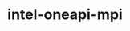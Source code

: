 ---
title: "intel-oneapi-mpi"
layout: cache
categories: [package, develop]
meta: {"versions": ["2021.14.1"], "compilers": ["gcc@=12.4.0", "oneapi@=2024.1.0", "oneapi@=2024.2.1"], "oss": ["amzn2", "ubuntu22.04"], "platforms": ["linux"], "targets": ["x86_64_v3", "x86_64_v4"], "stacks": ["aws-pcluster-x86_64_v4", "e4s-oneapi", "root"], "num_specs": 12, "num_specs_by_stack": {"aws-pcluster-x86_64_v4": 10, "root": 12, "e4s-oneapi": 2}}
spec_details: [{"hash": "kdseh2xtzmzmvt3iwngszyetdg7w7scy", "compiler": "gcc@=12.4.0", "versions": ["2021.14.1"], "os": "amzn2", "platform": "linux", "target": "x86_64_v3", "variants": ["build_system=generic", "~classic-names", "+envmods", "+external-libfabric", "+generic-names", "~ilp64"], "stacks": ["aws-pcluster-x86_64_v4", "root"], "size": "-", "tarball": "https://binaries.spack.io/develop/build_cache/linux-amzn2-x86_64_v3/gcc-12.4.0/intel-oneapi-mpi-2021.14.1/linux-amzn2-x86_64_v3-gcc-12.4.0-intel-oneapi-mpi-2021.14.1-kdseh2xtzmzmvt3iwngszyetdg7w7scy.spack"}, {"hash": "7u7tzas6zgmh3ymj5zmnjeuzjq6ne6n3", "compiler": "gcc@=12.4.0", "versions": ["2021.14.1"], "os": "amzn2", "platform": "linux", "target": "x86_64_v3", "variants": ["build_system=generic", "~classic-names", "+envmods", "+external-libfabric", "+generic-names", "~ilp64"], "stacks": ["aws-pcluster-x86_64_v4", "root"], "size": "-", "tarball": "https://binaries.spack.io/develop/build_cache/linux-amzn2-x86_64_v3/gcc-12.4.0/intel-oneapi-mpi-2021.14.1/linux-amzn2-x86_64_v3-gcc-12.4.0-intel-oneapi-mpi-2021.14.1-7u7tzas6zgmh3ymj5zmnjeuzjq6ne6n3.spack"}, {"hash": "jq4ddefol74ltgj4eohacncgzm2lxg44", "compiler": "oneapi@=2024.1.0", "versions": ["2021.14.1"], "os": "amzn2", "platform": "linux", "target": "x86_64_v3", "variants": ["build_system=generic", "~classic-names", "+envmods", "+external-libfabric", "+generic-names", "~ilp64"], "stacks": ["aws-pcluster-x86_64_v4", "root"], "size": "-", "tarball": "https://binaries.spack.io/develop/build_cache/linux-amzn2-x86_64_v3/oneapi-2024.1.0/intel-oneapi-mpi-2021.14.1/linux-amzn2-x86_64_v3-oneapi-2024.1.0-intel-oneapi-mpi-2021.14.1-jq4ddefol74ltgj4eohacncgzm2lxg44.spack"}, {"hash": "cwiotn7hmlib2hc5r4aesk7nuzem2pdh", "compiler": "oneapi@=2024.1.0", "versions": ["2021.14.1"], "os": "amzn2", "platform": "linux", "target": "x86_64_v3", "variants": ["build_system=generic", "~classic-names", "+envmods", "+external-libfabric", "+generic-names", "~ilp64"], "stacks": ["aws-pcluster-x86_64_v4", "root"], "size": "-", "tarball": "https://binaries.spack.io/develop/build_cache/linux-amzn2-x86_64_v3/oneapi-2024.1.0/intel-oneapi-mpi-2021.14.1/linux-amzn2-x86_64_v3-oneapi-2024.1.0-intel-oneapi-mpi-2021.14.1-cwiotn7hmlib2hc5r4aesk7nuzem2pdh.spack"}, {"hash": "w6dkidr5rmhxtto7miqopmdp3ncnerm7", "compiler": "oneapi@=2024.1.0", "versions": ["2021.14.1"], "os": "amzn2", "platform": "linux", "target": "x86_64_v3", "variants": ["build_system=generic", "~classic-names", "+envmods", "+external-libfabric", "+generic-names", "~ilp64"], "stacks": ["aws-pcluster-x86_64_v4", "root"], "size": "-", "tarball": "https://binaries.spack.io/develop/build_cache/linux-amzn2-x86_64_v3/oneapi-2024.1.0/intel-oneapi-mpi-2021.14.1/linux-amzn2-x86_64_v3-oneapi-2024.1.0-intel-oneapi-mpi-2021.14.1-w6dkidr5rmhxtto7miqopmdp3ncnerm7.spack"}, {"hash": "kfg6o332mogfjpkmic7bvd244uopn2au", "compiler": "gcc@=12.4.0", "versions": ["2021.14.1"], "os": "amzn2", "platform": "linux", "target": "x86_64_v4", "variants": ["build_system=generic", "~classic-names", "+envmods", "+external-libfabric", "+generic-names", "~ilp64"], "stacks": ["aws-pcluster-x86_64_v4", "root"], "size": "-", "tarball": "https://binaries.spack.io/develop/build_cache/linux-amzn2-x86_64_v4/gcc-12.4.0/intel-oneapi-mpi-2021.14.1/linux-amzn2-x86_64_v4-gcc-12.4.0-intel-oneapi-mpi-2021.14.1-kfg6o332mogfjpkmic7bvd244uopn2au.spack"}, {"hash": "fgyhv74tdmmr6rcltgd4o4mgwelepeja", "compiler": "gcc@=12.4.0", "versions": ["2021.14.1"], "os": "amzn2", "platform": "linux", "target": "x86_64_v4", "variants": ["build_system=generic", "~classic-names", "+envmods", "+external-libfabric", "+generic-names", "~ilp64"], "stacks": ["aws-pcluster-x86_64_v4", "root"], "size": "-", "tarball": "https://binaries.spack.io/develop/build_cache/linux-amzn2-x86_64_v4/gcc-12.4.0/intel-oneapi-mpi-2021.14.1/linux-amzn2-x86_64_v4-gcc-12.4.0-intel-oneapi-mpi-2021.14.1-fgyhv74tdmmr6rcltgd4o4mgwelepeja.spack"}, {"hash": "mdmuvjij75yolyboc4mfheaf24556uaz", "compiler": "oneapi@=2024.1.0", "versions": ["2021.14.1"], "os": "amzn2", "platform": "linux", "target": "x86_64_v4", "variants": ["build_system=generic", "~classic-names", "+envmods", "+external-libfabric", "+generic-names", "~ilp64"], "stacks": ["aws-pcluster-x86_64_v4", "root"], "size": "-", "tarball": "https://binaries.spack.io/develop/build_cache/linux-amzn2-x86_64_v4/oneapi-2024.1.0/intel-oneapi-mpi-2021.14.1/linux-amzn2-x86_64_v4-oneapi-2024.1.0-intel-oneapi-mpi-2021.14.1-mdmuvjij75yolyboc4mfheaf24556uaz.spack"}, {"hash": "s5ztcfof4seeav2cihj7jp26zh3kophl", "compiler": "oneapi@=2024.1.0", "versions": ["2021.14.1"], "os": "amzn2", "platform": "linux", "target": "x86_64_v4", "variants": ["build_system=generic", "~classic-names", "+envmods", "+external-libfabric", "+generic-names", "~ilp64"], "stacks": ["aws-pcluster-x86_64_v4", "root"], "size": "-", "tarball": "https://binaries.spack.io/develop/build_cache/linux-amzn2-x86_64_v4/oneapi-2024.1.0/intel-oneapi-mpi-2021.14.1/linux-amzn2-x86_64_v4-oneapi-2024.1.0-intel-oneapi-mpi-2021.14.1-s5ztcfof4seeav2cihj7jp26zh3kophl.spack"}, {"hash": "6bdxvi2f25ucn4ns6hs4txkyh4zcanjp", "compiler": "oneapi@=2024.1.0", "versions": ["2021.14.1"], "os": "amzn2", "platform": "linux", "target": "x86_64_v4", "variants": ["build_system=generic", "~classic-names", "+envmods", "+external-libfabric", "+generic-names", "~ilp64"], "stacks": ["aws-pcluster-x86_64_v4", "root"], "size": "-", "tarball": "https://binaries.spack.io/develop/build_cache/linux-amzn2-x86_64_v4/oneapi-2024.1.0/intel-oneapi-mpi-2021.14.1/linux-amzn2-x86_64_v4-oneapi-2024.1.0-intel-oneapi-mpi-2021.14.1-6bdxvi2f25ucn4ns6hs4txkyh4zcanjp.spack"}, {"hash": "vu7j5ysnuu42nueeqtpjheedgxctq6yu", "compiler": "oneapi@=2024.2.1", "versions": ["2021.14.1"], "os": "ubuntu22.04", "platform": "linux", "target": "x86_64_v3", "variants": ["build_system=generic", "~classic-names", "+envmods", "~external-libfabric", "~generic-names", "~ilp64"], "stacks": ["e4s-oneapi", "root"], "size": "-", "tarball": "https://binaries.spack.io/develop/build_cache/linux-ubuntu22.04-x86_64_v3/oneapi-2024.2.1/intel-oneapi-mpi-2021.14.1/linux-ubuntu22.04-x86_64_v3-oneapi-2024.2.1-intel-oneapi-mpi-2021.14.1-vu7j5ysnuu42nueeqtpjheedgxctq6yu.spack"}, {"hash": "ekogpinhvjmgsvmhfvkkskpqb5tpfzat", "compiler": "oneapi@=2024.2.1", "versions": ["2021.14.1"], "os": "ubuntu22.04", "platform": "linux", "target": "x86_64_v3", "variants": ["build_system=generic", "~classic-names", "+envmods", "~external-libfabric", "~generic-names", "~ilp64"], "stacks": ["e4s-oneapi", "root"], "size": "-", "tarball": "https://binaries.spack.io/develop/build_cache/linux-ubuntu22.04-x86_64_v3/oneapi-2024.2.1/intel-oneapi-mpi-2021.14.1/linux-ubuntu22.04-x86_64_v3-oneapi-2024.2.1-intel-oneapi-mpi-2021.14.1-ekogpinhvjmgsvmhfvkkskpqb5tpfzat.spack"}]
---